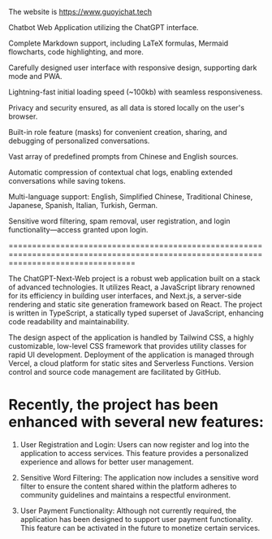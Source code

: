 The website is https://www.guoyichat.tech 


Chatbot Web Application utilizing the ChatGPT interface.


Complete Markdown support, including LaTeX formulas, Mermaid flowcharts, code highlighting, and more.


Carefully designed user interface with responsive design, supporting dark mode and PWA.


Lightning-fast initial loading speed (~100kb) with seamless responsiveness.


Privacy and security ensured, as all data is stored locally on the user's browser.


Built-in role feature (masks) for convenient creation, sharing, and debugging of personalized conversations.


Vast array of predefined prompts from Chinese and English sources.


Automatic compression of contextual chat logs, enabling extended conversations while saving tokens.


Multi-language support: English, Simplified Chinese, Traditional Chinese, Japanese, Spanish, Italian, Turkish, German.


Sensitive word filtering, spam removal, user registration, and login functionality—access granted upon login.


=======================================================================================================================================

The ChatGPT-Next-Web project is a robust web application built on a stack of advanced technologies. It utilizes React, a JavaScript library renowned for its efficiency in building user interfaces, and Next.js, a server-side rendering and static site generation framework based on React. The project is written in TypeScript, a statically typed superset of JavaScript, enhancing code readability and maintainability.

The design aspect of the application is handled by Tailwind CSS, a highly customizable, low-level CSS framework that provides utility classes for rapid UI development. Deployment of the application is managed through Vercel, a cloud platform for static sites and Serverless Functions. Version control and source code management are facilitated by GitHub.

Recently, the project has been enhanced with several new features:
=================================================================

1. User Registration and Login: Users can now register and log into the application to access services. This feature provides a personalized experience and allows for better user management.

2. Sensitive Word Filtering: The application now includes a sensitive word filter to ensure the content shared within the platform adheres to community guidelines and maintains a respectful environment.

3. User Payment Functionality: Although not currently required, the application has been designed to support user payment functionality. This feature can be activated in the future to monetize certain services.

